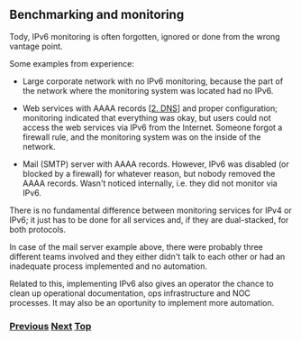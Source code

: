 ## Benchmarking and monitoring

Tody, IPv6 monitoring is often forgotten, ignored or done from the wrong
vantage point.

Some examples from experience:

- Large corporate network with no IPv6 monitoring, because the part of
  the network where the monitoring system was located had no IPv6.

- Web services with AAAA records
  \[[2. DNS](../2.%20IPv6%20Basic%20Technology/DNS.md)\] and proper
  configuration; monitoring indicated that everything was okay, but
  users could not access the web services via IPv6 from the Internet.
  Someone forgot a firewall rule, and the monitoring system was on the
  inside of the network.

- Mail (SMTP) server with AAAA records. However, IPv6 was disabled (or
  blocked by a firewall) for whatever reason, but nobody removed the
  AAAA records. Wasn't noticed internally, i.e. they did not monitor via
  IPv6.

There is no fundamental difference between monitoring services for IPv4
or IPv6; it just has to be done for all services and, if they are
dual-stacked, for both protocols.

In case of the mail server example above, there were probably three
different teams involved and they either didn't talk to each other or
had an inadequate process implemented and no automation.

Related to this, implementing IPv6 also gives an operator the chance to
clean up operational documentation, ops infrastructure and NOC
processes. It may also be an oportunity to implement more automation.

<!-- Link lines generated automatically; do not delete -->

### [<ins>Previous</ins>](Remote%20configuration.md) [<ins>Next</ins>](Routing%20operation.md) [<ins>Top</ins>](6.%20Management%20and%20Operations.md)
